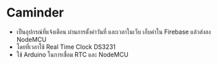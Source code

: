 # Caminder
  - เป็นอุปกรณ์ที่แจ้งเตือน ผ่านการตั้งค่าวันที่ และเวลาในเว็บ เก็บค่าใน Firebase แล้วส่งลง NodeMCU
  - โดยที่เวลาใช้ Real Time Clock DS3231
  - ใช้ Arduino ในการเชื่อม RTC และ NodeMCU
